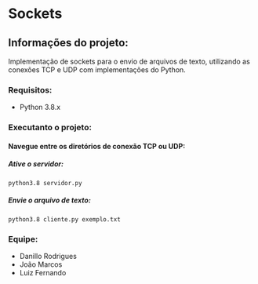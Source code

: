 # Sockets

## Informações do projeto:
Implementação de sockets para o envio de arquivos de texto, utilizando as conexões TCP e UDP com implementações do Python.

### Requisitos:
  * Python 3.8.x

### Executanto o projeto:
#### Navegue entre os diretórios de conexão TCP ou UDP:
##### Ative o servidor:
  ```
  python3.8 servidor.py
  ```
##### Envie o arquivo de texto:
  ```
  python3.8 cliente.py exemplo.txt
  ```

### Equipe:
  * Danillo Rodrigues
  * João Marcos
  * Luiz Fernando